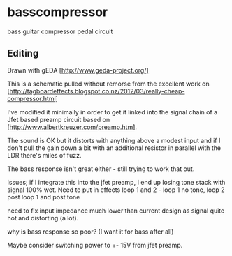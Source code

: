 basscompressor
==============

bass guitar compressor pedal circuit

Editing
-------

Drawn with gEDA [http://www.geda-project.org/]


This is a schematic pulled without remorse from the excellent
work on [http://tagboardeffects.blogspot.co.nz/2012/03/really-cheap-compressor.html]

I've modified it minimally in order to get it linked into the
signal chain of a Jfet based preamp circuit based on 
[http://www.albertkreuzer.com/preamp.htm].

The sound is OK but it distorts with anything above a modest input
and if I don't pull the gain down a bit with an additional resistor
in parallel with the LDR there's miles of fuzz.

The bass response isn't great either - still trying to work that out.

Issues; if I integrate this into the jfet preamp, I end up
losing tone stack with signal 100% wet.  Need to put in
effects loop 1 and 2 - loop 1 no tone, loop 2 post loop
1 and post tone

need to fix input impedance much lower than current
design as signal quite hot and distorting (a lot).

why is bass response so poor? (I want it for bass after all)

Maybe consider switching power to +- 15V from
jfet preamp.
